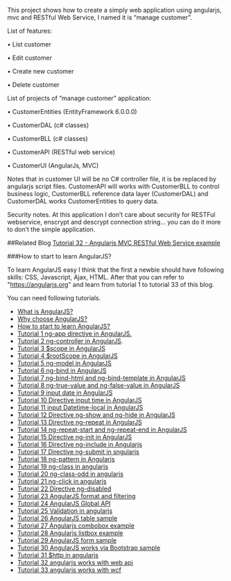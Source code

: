 This project shows how to create a simply web application using angularjs, mvc and RESTful Web Service, I named it is “manage customer”.

List of features:

•	List customer

•	Edit customer

•	Create new customer

•	Delete customer


List of projects of “manage customer” application:

•	CustomerEntities (EntityFramework 6.0.0.0)

•	CustomerDAL (c# classes)

•	CustomerBLL (c# classes)

•	CustomerAPI (RESTful web service)

•	CustomerUI (AngularJs, MVC)


Notes that in customer UI will be no C# controller file, it is be replaced by angularjs script files. CustomerAPI will works with CustomerBLL to control business logic, CustomerBLL reference data layer (CustomerDAL) and CustomerDAL works CustomerEntities to query data.

Security notes.
At this application I don’t care about security for RESTFul webservice, enscrypt and descrypt connection string… you can do it more to don’t the simple application.



##Related Blog
[Tutorial 32 - Angularjs MVC RESTful Web Service example](http://angularjsaz.blogspot.jp/2015/09/tutorial-32-angularjs-works-with-web-api.html)


###How to start to learn AngularJS?

To learn AngularJS easy I think that the first a newbie should have following skills: CSS, Javascript, Ajax, HTML. After that you can refer to "https://angularjs.org" and learn from tutorial 1 to tutorial 33 of this blog.



You can need following tutorials.

-  [What is AngularJS?](http://angularjsaz.blogspot.com/2015/08/what-is-angularjs.html) 
-  [Why choose AngularJS?](http://angularjsaz.blogspot.com/2015/08/why-choose-angularjs.html)
-  [How to start to learn AngularJS?](http://angularjsaz.blogspot.com/2015/08/how-to-start-to-learn-angularjs.html)
-  [Tutorial 1 ng-app directive in AngularJS.](http://angularjsaz.blogspot.com/2015/09/tutorial-1-ng-app-directive-in-angularjs.html)
-  [Tutorial 2 ng-controller in AngularJS](http://angularjsaz.blogspot.com/2015/09/tutorial-2-ng-controller-in-angularjs.html).
-  [Tutorial 3 $scope in AngularJS](http://angularjsaz.blogspot.com/2015/09/sope-in-controller.html)
-  [Tutorial 4 $rootScope in AngularJS](http://angularjsaz.blogspot.com/2015/09/rootscope-in-controller.html)
-  [Tutorial 5 ng-model in AngularJS](http://angularjsaz.blogspot.com/2015/09/tutorial-5-ng-model-in-angularjs.html)
-  [Tutorial 6 ng-bind in AngularJS](https://www.blogger.com/blogger.g?blogID=3683601209947397296#)
-  [Tutorial 7 ng-bind-html and ng-bind-template in AngularJS](https://www.blogger.com/blogger.g?blogID=3683601209947397296#)
- [Tutorial 8 ng-true-value and ng-false-value in AngularJS](https://www.blogger.com/blogger.g?blogID=3683601209947397296#)
-  [Tutorial 9 input date in AngularJS](https://www.blogger.com/blogger.g?blogID=3683601209947397296#)
-  [Tutorial 10 Directive input time in AngularJS](https://www.blogger.com/blogger.g?blogID=3683601209947397296#)
-  [Tutorial 11 input Datetime-local in AngularJS](https://www.blogger.com/blogger.g?blogID=3683601209947397296#)
-  [Tutorial 12 Directive ng-show and ng-hide in AngularJS](https://www.blogger.com/blogger.g?blogID=3683601209947397296#)
-  [Tutorial 13 Directive ng-repeat in AngularJS](https://www.blogger.com/blogger.g?blogID=3683601209947397296#)
-  [Tutorial 14 ng-repeat-start and ng-repeat-end in AngularJS](https://www.blogger.com/blogger.g?blogID=3683601209947397296#)
-  [Tutorial 15 Directive ng-init in AngularJS](https://www.blogger.com/blogger.g?blogID=3683601209947397296#)<a name="more"></a>
-  [Tutorial 16 Directive ng-include in Angularjs](https://www.blogger.com/blogger.g?blogID=3683601209947397296#)
-  [Tutorial 17 Directive ng-submit in sngularjs](https://www.blogger.com/blogger.g?blogID=3683601209947397296#)
-  [Tutorial 18 ng-pattern in Angularjs](https://www.blogger.com/blogger.g?blogID=3683601209947397296#)
-  [Tutorial 19 ng-class in angularjs](https://www.blogger.com/blogger.g?blogID=3683601209947397296#)
-  [Tutorial 20 ng-class-odd in angularjs](https://www.blogger.com/blogger.g?blogID=3683601209947397296#)
-  [Tutorial 21 ng-click in angularjs](https://www.blogger.com/blogger.g?blogID=3683601209947397296#)
-  [Tutorial 22 Directive ng-disabled](https://www.blogger.com/blogger.g?blogID=3683601209947397296#)
-  [Tutorial 23 AngularJS format and filtering](https://www.blogger.com/blogger.g?blogID=3683601209947397296#)
-  [Tutorial 24 AngularJS Global API](https://www.blogger.com/blogger.g?blogID=3683601209947397296#)
-  [Tutorial 25 Validation in angularjs](https://www.blogger.com/blogger.g?blogID=3683601209947397296#)
-  [Tutorial 26 AngularJS table sample](https://www.blogger.com/blogger.g?blogID=3683601209947397296#)
-  [Tutorial 27 Angularjs combobox example](https://www.blogger.com/blogger.g?blogID=3683601209947397296#)
-  [Tutorial 28 Angularjs listbox example](https://www.blogger.com/blogger.g?blogID=3683601209947397296#)
-  [Tutorial 29 AngularJS form sample](https://www.blogger.com/blogger.g?blogID=3683601209947397296#)
-  [Tutorial 30 AngularJS works via Bootstrap sample](https://www.blogger.com/blogger.g?blogID=3683601209947397296#)
-  [Tutorial 31 $http in angularjs](https://www.blogger.com/blogger.g?blogID=3683601209947397296#)
-  [Tutorial 32 angularjs works with web api](https://www.blogger.com/blogger.g?blogID=3683601209947397296#)
-  [Tutorial 33 angularjs works with wcf](https://www.blogger.com/blogger.g?blogID=3683601209947397296#)

